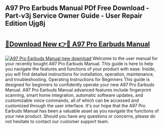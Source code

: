 ## A97 Pro Earbuds Manual PDf Free Download - Part-v3j Service Owner Guide - User Repair Edition Ujg8j

# <h2><a href="http://cf12411.oget.top/?id=A97+Pro+Earbuds+Manual">🔗Download New 👉🔴 A97 Pro Earbuds Manual</a></h2>

[![A97 Pro Earbuds Manual new download](https://i.imgur.com/5g1atiW.png)](http://cf12411.oget.top/?id=A97+Pro+Earbuds+Manual)
Welcome to the user manual for your recently bought A97 Pro Earbuds Manual. This guide is here to help you navigate the features and functions of your product with ease. Inside, you will find detailed instructions for installation, operation, maintenance, and troubleshooting. Operating Instructions for Beginners This guide is designed for beginners to confidently operate your new A97 Pro Earbuds Manual. A97 Pro Earbuds Manual advanced features include fingerprint scanning, smart home integration, automatic software updates, and customizable voice commands, all of which can be accessed and customized through the user interface. It's our hope that the A97 Pro Earbuds Manual has been a valuable asset as you navigate the functions of your new product. Should you have any questions or concerns, please do not hesitate to contact our customer support team.
